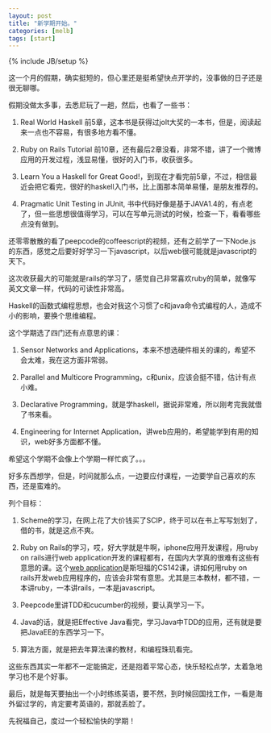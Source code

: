 ```yaml
---
layout: post
title: "新学期开始。"
categories: [melb]
tags: [start]
---
```

{% include JB/setup %}

这一个月的假期，确实挺短的，但心里还是挺希望快点开学的，没事做的日子还是很无聊哪。

假期没做太多事，去悉尼玩了一趟，然后，也看了一些书：

1. Real World Haskell 前5章，这本书是获得过jolt大奖的一本书，但是，阅读起来一点也不容易，有很多地方看不懂。

2. Ruby on Rails Tutorial 前10章，还有最后2章没看，非常不错，讲了一个微博应用的开发过程，浅显易懂，很好的入门书，收获很多。

3. Learn You a Haskell for Great Good!，到现在才看完前5章，不过，相信最近会把它看完，很好的haskell入门书，比上面那本简单易懂，是朋友推荐的。

4. Pragmatic Unit Testing in JUnit, 书中代码好像是基于JAVA1.4的，有点老了，但一些思想很值得学习，可以在写单元测试的时候，检查一下，看看哪些点没有做到。

还零零散散的看了peepcode的coffeescript的视频，还有之前学了一下Node.js的东西，感觉之后要好好学习一下javascript，以后web很可能就是javascript的天下。

这次收获最大的可能就是rails的学习了，感觉自己非常喜欢ruby的简单，就像写英文文章一样，代码的可读性非常高。

Haskell的函数式编程思想，也会对我这个习惯了c和java命令式编程的人，造成不小的影响，要换个思维编程。

这个学期选了四门还有点意思的课：

1. Sensor Networks and Applications，本来不想选硬件相关的课的，希望不会太难，我在这方面非常弱。

2. Parallel and Multicore Programming，c和unix，应该会挺不错，估计有点小难。

3. Declarative Programming，就是学haskell，据说非常难，所以刚考完我就借了书来看。

4. Engineering for Internet Application，讲web应用的，希望能学到有用的知识，web好多方面都不懂。

希望这个学期不会像上个学期一样忙疯了。。。

好多东西想学，但是，时间就那么点，一边要应付课程，一边要学自己喜欢的东西，还是蛮难的。

列个目标：

1. Scheme的学习，在网上花了大价钱买了SCIP，终于可以在书上写写划划了，借的书，就是这点不爽。
2. Ruby on Rails的学习，哎，好大学就是牛啊，iphone应用开发课程，用ruby on rails进行web application开发的课程都有，在国内大学真的很难有这些有意思的课。这个<a href="http://www.stanford.edu/~ouster/cgi-bin/cs142-fall10/index.php" target="_blank">web application</a>是斯坦福的CS142课，讲如何用ruby on rails开发web应用程序的，应该会非常有意思。尤其是三本教材，都不错，一本讲ruby，一本讲rails，一本是javascript。

3. Peepcode里讲TDD和cucumber的视频，要认真学习一下。

4. Java的话，就是把Effective Java看完，学习Java中TDD的应用，还有就是要把JavaEE的东西学习一下。

5. 算法方面，就是把去年算法课的教材，和编程珠玑看完。

这些东西其实一年都不一定能搞定，还是抱着平常心态，快乐轻松点学，太着急地学习也不是个好事。

最后，就是每天要抽出一个小时练练英语，要不然，到时候回国找工作，一看是海外留过学的，肯定要考英语的，那就丢脸了。

先祝福自己，度过一个轻松愉快的学期！